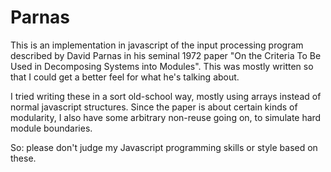 # Parnas

This is an implementation in javascript of the input processing program described by David Parnas in his seminal 1972 paper "On the Criteria To Be Used in Decomposing Systems into Modules". This was mostly written so that I could get a better feel for what he's talking about.

I tried writing these in a sort old-school way, mostly using arrays instead of normal javascript structures. Since the paper is about certain kinds of modularity, I also have some arbitrary non-reuse going on, to simulate hard module boundaries. 

So: please don't judge my Javascript programming skills or style based on these.
